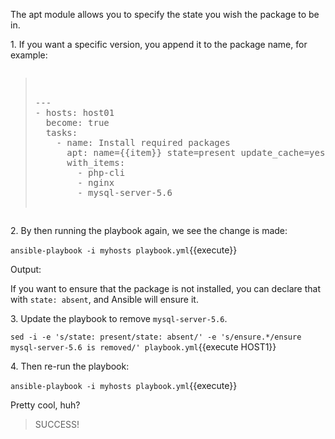 
The apt module allows you to specify the state you wish the package to be in.

1\. If you want a specific version, you append it to the package name, for example:

<pre class="file" data-filename="playbook.yml" data-target="replace"><blockquote>

---
- hosts: host01
  become: true
  tasks:
    - name: Install required packages
      apt: name={{item}} state=present update_cache=yes
      with_items:
        - php-cli
        - nginx
        - mysql-server-5.6

</blockquote></pre>

2\. By then running the playbook again, we see the change is made:

`ansible-playbook -i myhosts playbook.yml`{{execute}}

Output:


If you want to ensure that the package is not installed, you can declare that with `state: absent`, and Ansible will ensure it.

3\. Update the playbook to remove `mysql-server-5.6`.

`sed -i -e 's/state: present/state: absent/' -e 's/ensure.*/ensure mysql-server-5.6 is removed/' playbook.yml`{{execute HOST1}}

4\. Then re-run the playbook:

`ansible-playbook -i myhosts playbook.yml`{{execute}}

Pretty cool, huh?

>SUCCESS!
